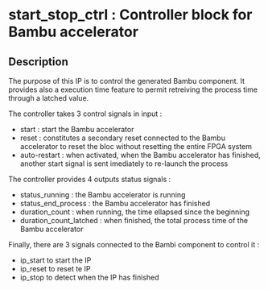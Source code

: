 # start_stop_ctrl : Controller block for Bambu accelerator

## Description

The purpose of this IP is to control the generated Bambu component. It provides also a execution time feature to permit retreiving the process time through a latched value.

The controller takes 3 control signals in input :

- start : start the Bambu accelerator
- reset : constitutes a secondary reset connected to the Bambu accelerator to reset the bloc without resetting the entire FPGA system
- auto-restart : when activated, when the Bambu accelerator has finished, another start signal is sent imediately to re-launch the process

The controller provides 4 outputs status signals :

- status_running : the Bambu accelerator is running
- status_end_process : the Bambu accelerator has finished
- duration_count : when running, the time ellapsed since the beginning
- duration_count_latched : when finished, the total process time of the Bambu accelerator

Finally, there are 3 signals connected to the Bambi component to control it :

- ip_start to start the IP
- ip_reset to reset te IP
- ip_stop to detect when the IP has finished